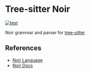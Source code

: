 # Tree-sitter Noir

[![test](https://github.com/hhamud/tree-sitter-noir/actions/workflows/ci.yml/badge.svg)](https://github.com/hhamud/tree-sitter-noir/actions/workflows/ci.yml)

Noir grammar and parser for [tree-sitter](https://tree-sitter.github.io/tree-sitter/)



## References

- [Noir Language](https://github.com/noir-lang/noir)
- [Noir Docs](https://noir-lang.org/)
